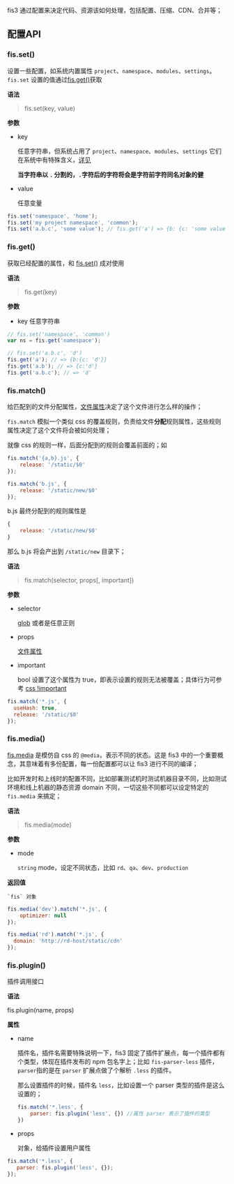 fis3 通过配置来决定代码、资源该如何处理，包括配置、压缩、CDN、合并等；

## 配置API

### fis.set()

设置一些配置，如系统内置属性 `project`、`namespace`、`modules`、`settings`。
`fis.set` 设置的值通过[fis.get()](#fisget)获取

**语法**

> fis.set(key, value)

**参数**

- key
        
    任意字符串，但系统占用了 `project`、`namespace`、`modules`、`settings` 它们在系统中有特殊含义，[详见](#全局属性)

    **当字符串以 `.` 分割的，`.`字符后的字符将会是字符前字符同名对象的健**

- value

    任意变量

```js
fis.set('namespace', 'home');
fis.set('my project namespace', 'common');
fis.set('a.b.c', 'some value'); // fis.get('a') => {b: {c: 'some value'}}
```

### fis.get()

获取已经配置的属性，和 [fis.set()](#fisset) 成对使用

**语法**
> fis.get(key)

**参数**

- key
    任意字符串

```js
// fis.set('namespace', 'common')
var ns = fis.get('namespace');

// fis.set('a.b.c', 'd')
fis.get('a'); // => {b:{c: 'd'}}
fis.get('a.b'); // => {c:'d'}
fis.get('a.b.c'); // => 'd'
```

### fis.match()
给匹配到的文件分配属性，[文件属性][]决定了这个文件进行怎么样的操作；

`fis.match` 模拟一个类似 css 的覆盖规则，负责给文件**分配**规则属性，这些规则属性决定了这个文件将会被如何处理；

就像 css 的规则一样，后面分配到的规则会覆盖前面的；如

```js
fis.match('{a,b}.js', {
    release: '/static/$0'
});

fis.match('b.js', {
    release: '/static/new/$0'
});
```
b.js 最终分配到的规则属性是

```js
{
    release: '/static/new/$0'
}
```
那么 b.js 将会产出到 `/static/new` 目录下；

**语法**
> fis.match(selector, props[, important])

**参数**
- selector

    [glob](glob) 或者是任意正则

- props
    
    [文件属性][]

- important
    
    bool 设置了这个属性为 true，即表示设置的规则无法被覆盖；具体行为可参考 [css !important](https://developer.mozilla.org/en-US/docs/Web/CSS/Specificity)

```js
fis.match('*.js', {
  useHash: true,
  release: '/static/$0'
});
```

### fis.media()

[fis.media](#fismedia) 是模仿自 css 的 `@media`，表示不同的状态。这是 fis3 中的一个重要概念，其意味着有多份配置，每一份配置都可以让 fis3 进行不同的编译；

比如开发时和上线时的配置不同，比如部署测试机时测试机器目录不同，比如测试环境和线上机器的静态资源 domain 不同，一切这些不同都可以设定特定的 `fis.media` 来搞定；

**语法**

> fis.media(mode)

**参数**

- mode

    `string` mode，设定不同状态，比如 `rd`、`qa`、`dev`、`production`

**返回值**

    `fis` 对象

```js
fis.media('dev').match('*.js', {
    optimizer: null
});

fis.media('rd').match('*.js', {
  domain: 'http://rd-host/static/cdn'
});
```

### fis.plugin() 

插件调用接口

**语法**

fis.plugin(name, props)

**属性**
- name
    
    插件名，插件名需要特殊说明一下，fis3 固定了插件扩展点，每一个插件都有个类型，体现在插件发布的 npm 包名字上；比如
    `fis-parser-less` 插件，`parser`指的是在 `parser` 扩展点做了个解析 `.less` 的插件。

    那么设置插件的时候，插件名 `less`，比如设置一个 parser 类型的插件是这么设置的；

    ```js
    fis.match('*.less', {
        parser: fis.plugin('less', {}) //属性 parser 表示了插件的类型
    })
    ```

- props

    对象，给插件设置用户属性


```js
fis.match('*.less', {
   parser: fis.plugin('less', {});
});
```

[文件属性]: ./config-props.md#文件属性
